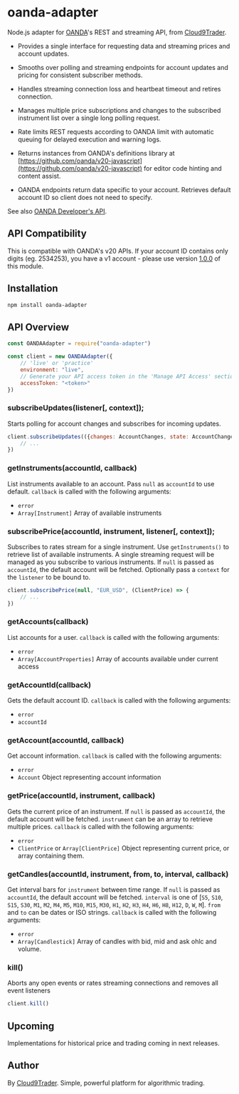 # oanda-adapter

Node.js adapter for [OANDA](http://www.oanda.com/)'s REST and streaming API, from [Cloud9Trader](https://www.cloud9trader.com).

-   Provides a single interface for requesting data and streaming prices and account updates.

-   Smooths over polling and streaming endpoints for account updates and pricing for consistent subscriber methods.

-   Handles streaming connection loss and heartbeat timeout and retires connection.

-   Manages multiple price subscriptions and changes to the subscribed instrument list over a single long polling request.

-   Rate limits REST requests according to OANDA limit with automatic queuing for delayed execution and warning logs.

-   Returns instances from OANDA's definitions library at [https://github.com/oanda/v20-javascript](https://github.com/oanda/v20-javascript) for editor code hinting and content assist.

-   OANDA endpoints return data specific to your account. Retrieves default account ID so client does not need to specify.

See also [OANDA Developer's API](https://developer.oanda.com/rest-live-v20).

## API Compatibility

This is compatible with OANDA's v20 APIs. If your account ID contains only digits (eg. 2534253), you have a v1 account - please use version [1.0.0](https://www.npmjs.com/package/oanda-adapter/v/1.0.0) of this module.

## Installation

```bash
npm install oanda-adapter
```

## API Overview

```js
const OANDAAdapter = require("oanda-adapter")

const client = new OANDAAdapter({
    // 'live' or 'practice'
    environment: "live",
    // Generate your API access token in the 'Manage API Access' section of 'My Account' on OANDA's website
    accessToken: "<token>"
})
```

### subscribeUpdates(listener[, context]);

Starts polling for account changes and subscribes for incoming updates.

```js
client.subscribeUpdates(({changes: AccountChanges, state: AccountChangesState, lastTransactionID: string}) => {
    // ...
})
```

### getInstruments(accountId, callback)

List instruments available to an account. Pass `null` as `accountId` to use default. `callback` is called with the following arguments:

-   `error`
-   `Array[Instrument]` Array of available instruments

### subscribePrice(accountId, instrument, listener[, context]);

Subscribes to rates stream for a single instrument. Use `getInstruments()` to retrieve list of available instruments. A single streaming request will be managed as you subscribe to various instruments. If `null` is passed as `accountId`, the default account will be fetched. Optionally pass a `context` for the `listener` to be bound to.

```js
client.subscribePrice(null, "EUR_USD", (ClientPrice) => {
    // ...
})
```

### getAccounts(callback)

List accounts for a user. `callback` is called with the following arguments:

-   `error`
-   `Array[AccountProperties]` Array of accounts available under current access

### getAccountId(callback)

Gets the default account ID. `callback` is called with the following arguments:

-   `error`
-   `accountId`

### getAccount(accountId, callback)

Get account information. `callback` is called with the following arguments:

-   `error`
-   `Account` Object representing account information

### getPrice(accountId, instrument, callback)

Gets the current price of an instrument. If `null` is passed as `accountId`, the default account will be fetched. `instrument` can be an array to retrieve multiple prices. `callback` is called with the following arguments:

-   `error`
-   `ClientPrice` or `Array[ClientPrice]` Object representing current price, or array containing them.

### getCandles(accountId, instrument, from, to, interval, callback)

Get interval bars for `instrument` between time range. If `null` is passed as `accountId`, the default account will be fetched. `interval` is one of [`S5`, `S10`, `S15`, `S30`, `M1`, `M2`, `M4`, `M5`, `M10`, `M15`, `M30`, `H1`, `H2`, `H3`, `H4`, `H6`, `H8`, `H12`, `D`, `W`, `M`]. `from` and `to` can be dates or ISO strings. `callback` is called with the following arguments:

-   `error`
-   `Array[Candlestick]` Array of candles with bid, mid and ask ohlc and volume.

### kill()

Aborts any open events or rates streaming connections and removes all event listeners

```js
client.kill()
```

## Upcoming

Implementations for historical price and trading coming in next releases.

## Author

By [Cloud9Trader](https://www.cloud9trader.com). Simple, powerful platform for algorithmic trading.

